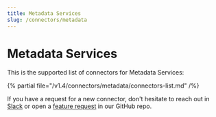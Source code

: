 ```yaml
---
title: Metadata Services
slug: /connectors/metadata
---
```


# Metadata Services

This is the supported list of connectors for Metadata Services:

{% partial file="/v1.4/connectors/metadata/connectors-list.md" /%}

If you have a request for a new connector, don't hesitate to reach out in [Slack](https://slack.open-metadata.org/) or
open a [feature request](https://github.com/open-metadata/OpenMetadata/issues/new/choose) in our GitHub repo.
